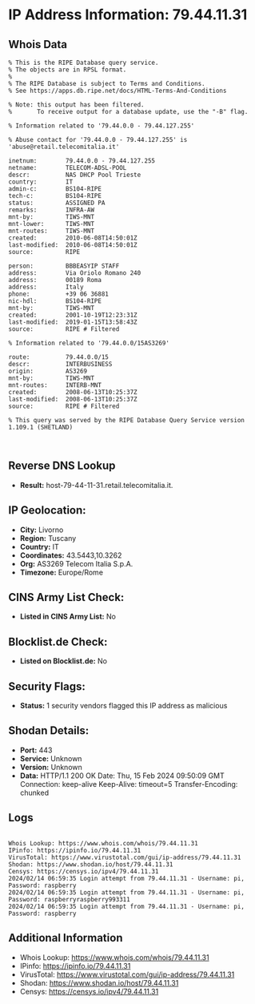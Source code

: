 # IP Address Information: 79.44.11.31

## Whois Data
```
% This is the RIPE Database query service.
% The objects are in RPSL format.
%
% The RIPE Database is subject to Terms and Conditions.
% See https://apps.db.ripe.net/docs/HTML-Terms-And-Conditions

% Note: this output has been filtered.
%       To receive output for a database update, use the "-B" flag.

% Information related to '79.44.0.0 - 79.44.127.255'

% Abuse contact for '79.44.0.0 - 79.44.127.255' is 'abuse@retail.telecomitalia.it'

inetnum:        79.44.0.0 - 79.44.127.255
netname:        TELECOM-ADSL-POOL
descr:          NAS DHCP Pool Trieste
country:        IT
admin-c:        BS104-RIPE
tech-c:         BS104-RIPE
status:         ASSIGNED PA
remarks:        INFRA-AW
mnt-by:         TIWS-MNT
mnt-lower:      TIWS-MNT
mnt-routes:     TIWS-MNT
created:        2010-06-08T14:50:01Z
last-modified:  2010-06-08T14:50:01Z
source:         RIPE

person:         BBBEASYIP STAFF
address:        Via Oriolo Romano 240
address:        00189 Roma
address:        Italy
phone:          +39 06 36881
nic-hdl:        BS104-RIPE
mnt-by:         TIWS-MNT
created:        2001-10-19T12:23:31Z
last-modified:  2019-01-15T13:58:43Z
source:         RIPE # Filtered

% Information related to '79.44.0.0/15AS3269'

route:          79.44.0.0/15
descr:          INTERBUSINESS
origin:         AS3269
mnt-by:         TIWS-MNT
mnt-routes:     INTERB-MNT
created:        2008-06-13T10:25:37Z
last-modified:  2008-06-13T10:25:37Z
source:         RIPE # Filtered

% This query was served by the RIPE Database Query Service version 1.109.1 (SHETLAND)



```
## Reverse DNS Lookup
- **Result:** host-79-44-11-31.retail.telecomitalia.it.

## IP Geolocation:
- **City:** Livorno
- **Region:** Tuscany
- **Country:** IT
- **Coordinates:** 43.5443,10.3262
- **Org:** AS3269 Telecom Italia S.p.A.
- **Timezone:** Europe/Rome

## CINS Army List Check:
- **Listed in CINS Army List:** 
No

## Blocklist.de Check:
- **Listed on Blocklist.de:** 
No

## Security Flags:
- **Status:** 1 security vendors flagged this IP address as malicious

## Shodan Details:
- **Port:** 443
- **Service:** Unknown
- **Version:** Unknown
- **Data:** HTTP/1.1 200 OK
Date: Thu, 15 Feb 2024 09:50:09 GMT
Connection: keep-alive
Keep-Alive: timeout=5
Transfer-Encoding: chunked



## Logs
```

Whois Lookup: https://www.whois.com/whois/79.44.11.31
IPinfo: https://ipinfo.io/79.44.11.31
VirusTotal: https://www.virustotal.com/gui/ip-address/79.44.11.31
Shodan: https://www.shodan.io/host/79.44.11.31
Censys: https://censys.io/ipv4/79.44.11.31
2024/02/14 06:59:35 Login attempt from 79.44.11.31 - Username: pi, Password: raspberry
2024/02/14 06:59:35 Login attempt from 79.44.11.31 - Username: pi, Password: raspberryraspberry993311
2024/02/14 06:59:35 Login attempt from 79.44.11.31 - Username: pi, Password: raspberry

```
## Additional Information
- Whois Lookup: https://www.whois.com/whois/79.44.11.31
- IPinfo: https://ipinfo.io/79.44.11.31
- VirusTotal: https://www.virustotal.com/gui/ip-address/79.44.11.31
- Shodan: https://www.shodan.io/host/79.44.11.31
- Censys: https://censys.io/ipv4/79.44.11.31

